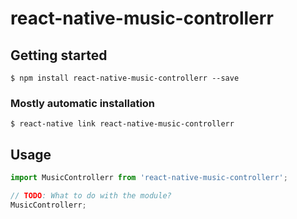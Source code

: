 # react-native-music-controllerr

## Getting started

`$ npm install react-native-music-controllerr --save`

### Mostly automatic installation

`$ react-native link react-native-music-controllerr`

## Usage
```javascript
import MusicControllerr from 'react-native-music-controllerr';

// TODO: What to do with the module?
MusicControllerr;
```
